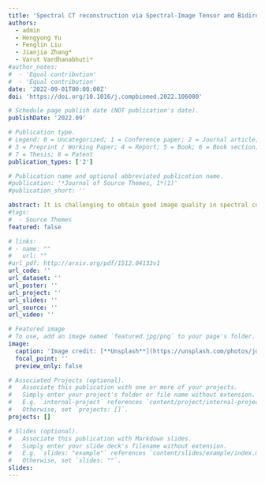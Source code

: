 ```yaml
---
title: 'Spectral CT reconstruction via Spectral-Image Tensor and Bidirectional Image-gradient minimization'
authors:
  - admin
  - Hengyong Yu
  - Fenglin Liu
  - Jianjia Zhang*
  - Varut Vardhanabhuti*
#author_notes:
#  - 'Equal contribution'
#  - 'Equal contribution'
date: '2022-09-01T00:00:00Z'
doi: 'https://doi.org/10.1016/j.compbiomed.2022.106080'

# Schedule page publish date (NOT publication's date).
publishDate: '2022.09'

# Publication type.
# Legend: 0 = Uncategorized; 1 = Conference paper; 2 = Journal article;
# 3 = Preprint / Working Paper; 4 = Report; 5 = Book; 6 = Book section;
# 7 = Thesis; 8 = Patent
publication_types: ['2']

# Publication name and optional abbreviated publication name.
#publication: '*Journal of Source Themes, 1*(1)'
#publication_short: ''

abstract: It is challenging to obtain good image quality in spectral computed tomography (CT) as the photon-number for the photon-counting detectors is limited for each narrow energy bin. This results in a lower signal to noise ratio (SNR) for the projections. To handle this issue, we first formulate the weight bidirectional image gradient with L0-norm constraint of spectral CT image. Then, as a new regularizer, bidirectional image gradient with L0-norm constraint is introduced into the tensor decomposition model, generating the Spectral-Image Tensor and Bidirectional Image-gradient Minimization (SITBIM) algorithm. Finally, the split-Bregman method is employed to optimize the proposed SITBIM mathematical model. The experiments on the numerical mouse phantom and real mouse experiments are designed to validate and evaluate the SITBIM method. The results demonstrate that the SITBIM can outperform other state-of-the-art methods (including TVM, TV + LR, SSCMF and NLCTF).
#tags:
#  - Source Themes
featured: false

# links:
# - name: ""
#   url: ""
#url_pdf: http://arxiv.org/pdf/1512.04133v1
url_code: ''
url_dataset: ''
url_poster: ''
url_project: ''
url_slides: ''
url_source: ''
url_video: ''

# Featured image
# To use, add an image named `featured.jpg/png` to your page's folder.
image:
  caption: 'Image credit: [**Unsplash**](https://unsplash.com/photos/jdD8gXaTZsc)'
  focal_point: ''
  preview_only: false

# Associated Projects (optional).
#   Associate this publication with one or more of your projects.
#   Simply enter your project's folder or file name without extension.
#   E.g. `internal-project` references `content/project/internal-project/index.md`.
#   Otherwise, set `projects: []`.
projects: []

# Slides (optional).
#   Associate this publication with Markdown slides.
#   Simply enter your slide deck's filename without extension.
#   E.g. `slides: "example"` references `content/slides/example/index.md`.
#   Otherwise, set `slides: ""`.
slides:
---
```

